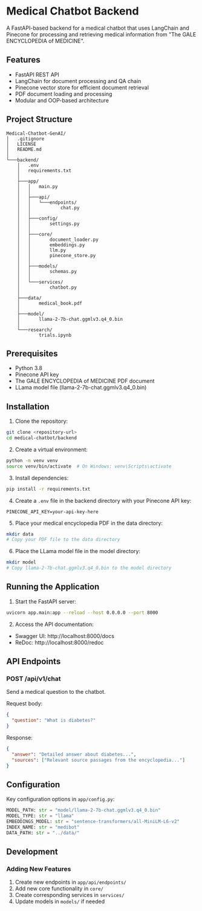 # Medical Chatbot Backend

A FastAPI-based backend for a medical chatbot that uses LangChain and Pinecone for processing and retrieving medical information from "The GALE ENCYCLOPEDIA of MEDICINE".

## Features

- FastAPI REST API
- LangChain for document processing and QA chain
- Pinecone vector store for efficient document retrieval
- PDF document loading and processing
- Modular and OOP-based architecture

## Project Structure

```
Medical-Chatbot-GenAI/
│   .gitignore
│   LICENSE
│   README.md
│
└───backend/
    │   .env
    │   requirements.txt
    │
    ├───app/
    │   │   main.py
    │   │
    │   ├───api/
    │   │   └───endpoints/
    │   │           chat.py
    │   │
    │   ├───config/
    │   │       settings.py
    │   │
    │   ├───core/
    │   │       document_loader.py
    │   │       embeddings.py
    │   │       llm.py
    │   │       pinecone_store.py
    │   │
    │   ├───models/
    │   │       schemas.py
    │   │
    │   └───services/
    │           chatbot.py
    │
    ├───data/
    │       medical_book.pdf
    │
    ├───model/
    │       llama-2-7b-chat.ggmlv3.q4_0.bin
    │
    └───research/
            trials.ipynb
```

## Prerequisites

- Python 3.8
- Pinecone API key
- The GALE ENCYCLOPEDIA of MEDICINE PDF document
- LLama model file (llama-2-7b-chat.ggmlv3.q4_0.bin)

## Installation

1. Clone the repository:
```bash
git clone <repository-url>
cd medical-chatbot/backend
```

2. Create a virtual environment:
```bash
python -m venv venv
source venv/bin/activate  # On Windows: venv\Scripts\activate
```

3. Install dependencies:
```bash
pip install -r requirements.txt
```

4. Create a `.env` file in the backend directory with your Pinecone API key:
```
PINECONE_API_KEY=your-api-key-here
```

5. Place your medical encyclopedia PDF in the data directory:
```bash
mkdir data
# Copy your PDF file to the data directory
```

6. Place the LLama model file in the model directory:
```bash
mkdir model
# Copy llama-2-7b-chat.ggmlv3.q4_0.bin to the model directory
```

## Running the Application

1. Start the FastAPI server:
```bash
uvicorn app.main:app --reload --host 0.0.0.0 --port 8000
```

2. Access the API documentation:
- Swagger UI: http://localhost:8000/docs
- ReDoc: http://localhost:8000/redoc

## API Endpoints

### POST /api/v1/chat

Send a medical question to the chatbot.

Request body:
```json
{
  "question": "What is diabetes?"
}
```

Response:
```json
{
  "answer": "Detailed answer about diabetes...",
  "sources": ["Relevant source passages from the encyclopedia..."]
}
```

## Configuration

Key configuration options in `app/config.py`:

```python
MODEL_PATH: str = "model/llama-2-7b-chat.ggmlv3.q4_0.bin"
MODEL_TYPE: str = "llama"
EMBEDDINGS_MODEL: str = "sentence-transformers/all-MiniLM-L6-v2"
INDEX_NAME: str = "medibot"
DATA_PATH: str = "../data/"
```

## Development

### Adding New Features

1. Create new endpoints in `app/api/endpoints/`
2. Add new core functionality in `core/`
3. Create corresponding services in `services/`
4. Update models in `models/` if needed

